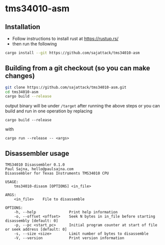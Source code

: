 # tms34010-asm

## Installation
- Follow instructions to install rust at https://rustup.rs/
- then run the following
 ```sh
 cargo install --git https://github.com/sajattack/tms34010-asm
 ```
 
 ## Building from a git checkout (so you can make changes)
 ```sh
git clone https://github.com/sajattack/tms34010-asm.git
cd tms34010-asm
cargo build --release
```
output binary will be under `/target` after running the above steps
or you can build and run in one operation by replacing 

`cargo build --release` 

with 

`cargo run --release -- <args>`

## Disassembler usage
```
TMS34010 Disassembler 0.1.0
Paul Sajna, hello@paulsajna.com
Disassembler for Texas Instruments TMS34010 CPU

USAGE:
    tms34010-disasm [OPTIONS] <in_file>

ARGS:
    <in_file>    File to disassemble

OPTIONS:
    -h, --help               Print help information
    -o, --offset <offset>    Seek N bytes in in_file before starting disassembly [default: 0]
    -p, --pc <start_pc>      Initial program counter at start of file or seek address [default: 0]
    -s, --size <size>        Limit number of bytes to disassemble
    -V, --version            Print version information
```
